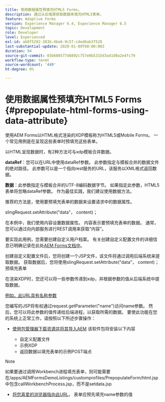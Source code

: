 ```yaml
---
title: 使用数据属性预填充HTML5 Forms。
description: 通过从后端源获取数据来填充HTML5表单。
feature: Adaptive Forms
version: Experience Manager 6.4, Experience Manager 6.5
topic: Development
role: Developer
level: Experienced
exl-id: ab0f5282-383b-4be6-9c57-cded6ab37528
last-substantial-update: 2020-01-09T00:00:00Z
duration: 94
source-git-commit: 03b68057748892c757e0b5315d3a41d0a2e4fc79
workflow-type: tm+mt
source-wordcount: '449'
ht-degree: 0%

---
```


# 使用数据属性预填充HTML5 Forms {#prepopulate-html-forms-using-data-attribute}


使用AEM Forms以HTML格式渲染的XDP模板称为HTML5或Mobile Forms。 一个常见用例是在呈现这些表单时预填充这些表单。

以HTML呈现数据时，有2种方法可与xdp模板合并数据。

**dataRef**：您可以在URL中使用dataRef参数。 此参数指定与模板合并的数据文件的绝对路径。 此参数可以是一个指向rest服务的URL，该服务以XML格式返回数据。

**数据**：此参数指定与模板合并的UTF-8编码数据字节。 如果指定此参数，HTML5表单将忽略dataRef参数。 作为最佳实践，我们建议使用数据方法。

推荐的方法是，使用要预填充表单的数据来设置请求中的数据属性。

slingRequest.setAttribute(&quot;data&quot;， content)；

在本例中，我们使用内容设置数据属性。 内容表示要预填充表单的数据。 通常，您可以通过向内部服务进行REST调用来获取“内容”。

要实现此用例，您需要创建自定义用户档案。 有关创建自定义配置文件的详细信息已明确记录在此处[AEM Forms文档中](https://helpx.adobe.com/cn/aem-forms/6/html5-forms/custom-profile.html)。

创建自定义配置文件后，您将创建一个JSP文件，该文件将通过调用后端系统来提取数据。 获取数据后，您将使用slingRequest.setAttribute(&quot;data&quot;， content)；预填充表单

在渲染XDP时，您还可以将一些参数传递到xdp，并根据参数的值从后端系统中提取数据。

[例如，此URL具有名称参数](http://localhost:4502/content/dam/formsanddocuments/PrepopulateMobileForm.xdp/jcr:content?name=john)

您编写的JSP将有权通过request.getParameter(&quot;name&quot;)访问name参数。 然后，您可以将此参数的值传递给后端进程，以获取所需的数据。
要使此功能在您的系统上正常工作，请按照以下所述步骤操作：

* [使用包管理器下载资源并将其导入AEM](assets/prepopulatemobileform.zip)
该软件包将安装以下内容

   * 自定义配置文件
   * 示例XDP
   * 返回数据以填充表单的示例POST端点

>[!NOTE]
>
>如果要通过调用Workbench进程填充表单，则可能需要在/apps/AEMFormsDemoListings/customprofiles/PrepopulateForm/html.jsp中包含callWorkbenchProcess.jsp，而不是setdata.jsp

* [将您喜爱的浏览器指向此URL](http://localhost:4502/content/dam/formsanddocuments/PrepopulateMobileForm.xdp/jcr:content?name=Adobe%20Systems)。 表单应预先填充name参数的值
